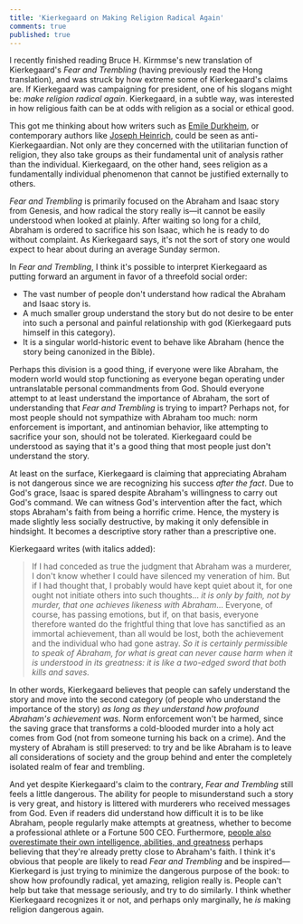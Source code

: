 ```yaml
---
title: 'Kierkegaard on Making Religion Radical Again'
comments: true
published: true
---
```


I recently finished reading Bruce H. Kirmmse's new translation of Kierkegaard's _Fear and Trembling_ (having previously read the Hong translation), and was struck by how extreme some of Kierkegaard's claims are. If Kierkegaard was campaigning for president, one of his slogans might be: _make religion radical again_. Kierkegaard, in a subtle way, was interested in how religious faith can be at odds with religion as a social or ethical good.

This got me thinking about how writers such as [Emile Durkheim](https://en.wikipedia.org/wiki/The_Elementary_Forms_of_the_Religious_Life), or contemporary authors like [Joseph Heinrich](https://en.wikipedia.org/wiki/The_WEIRDest_People_in_the_World), could be seen as anti-Kierkegaardian. Not only are they concerned with the utilitarian function of religion, they also take groups as their fundamental unit of analysis rather than the individual. Kierkegaard, on the other hand, sees religion as a fundamentally individual phenomenon that cannot be justified externally to others.

_Fear and Trembling_ is primarily focused on the Abraham and Isaac story from Genesis, and how radical the story really is—it cannot be easily understood when looked at plainly. After waiting so long for a child, Abraham is ordered to sacrifice his son Isaac, which he is ready to do without complaint. As Kierkegaard says, it's not the sort of story one would expect to hear about during an average Sunday sermon. 

In _Fear and Trembling_, I think it's possible to interpret Kierkegaard as putting forward an argument in favor of a threefold social order:

- The vast number of people don't understand how radical the Abraham and Isaac story is.
- A much smaller group understand the story but do not desire to be enter into such a personal and painful relationship with god (Kierkegaard puts himself in this category).
- It is a singular world-historic event to behave like Abraham (hence the story being canonized in the Bible).

Perhaps this division is a good thing, if everyone were like Abraham, the modern world would stop functioning as everyone began operating under untranslatable personal commandments from God. Should everyone attempt to at least understand the importance of Abraham, the sort of understanding that _Fear and Trembling_ is trying to impart? Perhaps not, for most people should not sympathize with Abraham too much: norm enforcement is important, and antinomian behavior, like attempting to sacrifice your son, should not be tolerated. Kierkegaard could be understood as saying that it's a good thing that most people just don't understand the story.

At least on the surface, Kierkegaard is claiming that appreciating Abraham is not dangerous since we are recognizing his success _after the fact_. Due to God's grace, Isaac is spared despite Abraham's willingness to carry out God's command. We can witness God's intervention after the fact, which stops Abraham's faith from being a horrific crime. Hence, the mystery is made slightly less socially destructive, by making it only defensible in hindsight. It becomes a descriptive story rather than a prescriptive one.

Kierkegaard writes (with italics added): 

> If I had conceded as true the judgment that Abraham was a murderer, I don't know whether I could have silenced my veneration of him. But if I had thought that, I probably would have kept quiet about it, for one ought not initiate others into such thoughts... _it is only by faith, not by murder, that one achieves likeness with Abraham_...  Everyone, of course, has passing emotions, but if, on that basis, everyone therefore wanted do the frightful thing that love has sanctified as an immortal achievement, than all would be lost, both the achievement and the individual who had gone astray. _So it is certainly permissible to speak of Abraham, for what is great can never cause harm when it is understood in its greatness: it is like a two-edged sword that both kills and saves._

In other words, Kierkegaard believes that people can safely understand the story and move into the second category (of people who understand the importance of the story) _as long as they understand how profound Abraham's achievement was_. Norm enforcement won't be harmed, since the saving grace that transforms a cold-blooded murder into a holy act comes from God (not from someone turning his back on a crime). And the mystery of Abraham is still preserved: to try and be like Abraham is to leave all considerations of society and the group behind and enter the completely isolated realm of fear and trembling.

And yet despite Kierkegaard's claim to the contrary, _Fear and Trembling_ still feels a little dangerous. The ability for people to misunderstand such a story is very great, and history is littered with murderers who received messages from God. Even if readers did understand how difficult it is to be like Abraham, people regularly make attempts at greatness, whether to become a professional athlete or a Fortune 500 CEO. Furthermore, [people also overestimate their own intelligence, abilities, and greatness](https://en.wikipedia.org/wiki/Dunning%E2%80%93Kruger_effect) perhaps believing that they're already pretty close to Abraham's faith. I think it's obvious that people are likely to read _Fear and Trembling_ and be inspired—Kierkegard is just trying to minimize the dangerous purpose of the book: to show how profoundly radical, yet amazing, religion really is. People can't help but take that message seriously, and try to do similarly. I think whether Kierkegaard recognizes it or not, and perhaps only marginally, he _is_ making religion dangerous again. 
